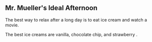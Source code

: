 ## Mr. Mueller's Ideal Afternoon

The best way to relax after a long day is to eat ice cream and watch a movie.

The best ice creams are vanilla, chocolate chip, and strawberry .